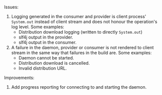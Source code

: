 Issues:

1. Logging generated in the consumer and provider is client process' `System.out` instead of client stream and does not honour the operation's
log level. Some examples:
    - Distribution download logging (written to directly `System.out`)
    - slf4j output in the provider.
    - slf4j output in the consumer.
2. A failure in the daemon, provider or consumer is not rendered to client stream in the same way that failures in the build are. Some examples:
    - Daemon cannot be started.
    - Distribution download is cancelled.
    - Invalid distribution URL.

Improvements:

1. Add progress reporting for connecting to and starting the daemon.
